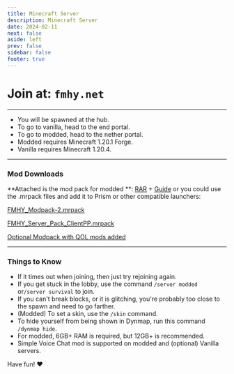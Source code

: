 ```yaml
---
title: Minecraft Server
description: Minecraft Server
date: 2024-02-11
next: false
aside: left
prev: false
sidebar: false
footer: true
---
```


<Post authors="['nbats']"></Post>

# Join at: `fmhy.net`

***

- You will be spawned at the hub.
- To go to vanilla, head to the end portal.
- To go to modded, head to the nether portal.
- Modded requires Minecraft 1.20.1 Forge.
- Vanilla requires Minecraft 1.20.4.

***

### Mod Downloads

**Attached is the mod pack for modded
**: [RAR](https://buzzheavier.com/f/GIr%2FvkDOsAA=) + [Guide](https://rentry.org/fmhy-modded)
or you could use the .mrpack files and add it to Prism or other compatible launchers:

[FMHY_Modpack-2.mrpack](https://cdn.discordapp.com/attachments/1207087196327120896/1218042133382959184/FMHY_Modpack-2.mrpack?ex=66063922&is=65f3c422&hm=a3fecfe897d81368f91f6860f96e5359706c292269bafd82429d72b5323bf1a1)

[FMHY_Server_Pack_ClientPP.mrpack](https://cdn.discordapp.com/attachments/1207087196327120896/1218063597326827571/FMHY_Server_Pack_ClientPP.mrpack?ex=66064d20&is=65f3d820&hm=a2476bc723343c912bd4ab9e549bcfa0338c68ff0b670c266d4b1dbaabd3d032)

[Optional Modpack with QOL mods added](https://buzzheavier.com/f/GIr+b3jOsAA=)

***

### Things to Know

- If it times out when joining, then just try rejoining again.
- If you get stuck in the lobby, use the command `/server modded` or`/server survival` to join.
- If you can't break blocks, or it is glitching, you're probably too close to the spawn and need to go farther.
- (Modded) To set a skin, use the `/skin` command.
- To hide yourself from being shown in Dynmap, run this command `/dynmap hide`.
- For modded, 6GB+ RAM is required, but 12GB+ is recommended.
- Simple Voice Chat mod is supported on modded and (optional) Vanilla servers.

Have fun! ♥
